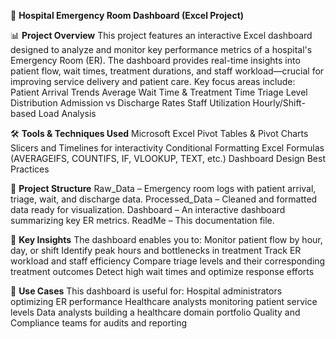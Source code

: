🏥 **Hospital Emergency Room Dashboard (Excel Project)**

📊 **Project Overview**
This project features an interactive Excel dashboard designed to analyze and monitor key performance metrics of a hospital's Emergency Room (ER). The dashboard provides real-time insights into patient flow, wait times, treatment durations, and staff workload—crucial for improving service delivery and patient care.
Key focus areas include:
Patient Arrival Trends
Average Wait Time & Treatment Time
Triage Level Distribution
Admission vs Discharge Rates
Staff Utilization
Hourly/Shift-based Load Analysis

🛠️ **Tools & Techniques Used**
Microsoft Excel
Pivot Tables & Pivot Charts
Slicers and Timelines for interactivity
Conditional Formatting
Excel Formulas (AVERAGEIFS, COUNTIFS, IF, VLOOKUP, TEXT, etc.)
Dashboard Design Best Practices

📁 **Project Structure**
Raw_Data – Emergency room logs with patient arrival, triage, wait, and discharge data.
Processed_Data – Cleaned and formatted data ready for visualization.
Dashboard – An interactive dashboard summarizing key ER metrics.
ReadMe – This documentation file.

🎯 **Key Insights**
The dashboard enables you to:
Monitor patient flow by hour, day, or shift
Identify peak hours and bottlenecks in treatment
Track ER workload and staff efficiency
Compare triage levels and their corresponding treatment outcomes
Detect high wait times and optimize response efforts

🧩 **Use Cases**
This dashboard is useful for:
Hospital administrators optimizing ER performance
Healthcare analysts monitoring patient service levels
Data analysts building a healthcare domain portfolio
Quality and Compliance teams for audits and reporting
